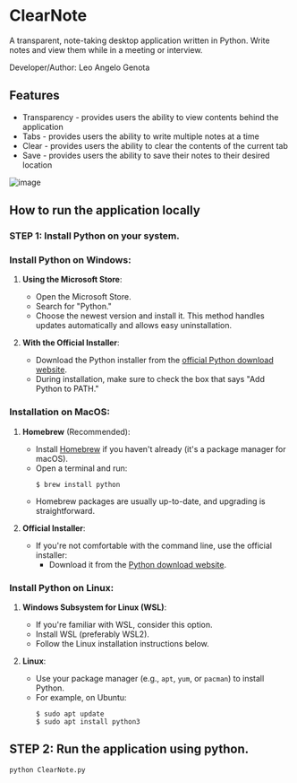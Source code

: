 # ClearNote
A transparent, note-taking desktop application written in Python. Write notes and view them while in a meeting or interview.

Developer/Author: Leo Angelo Genota

## Features
- Transparency - provides users the ability to view contents behind the application
- Tabs - provides users the ability to write multiple notes at a time
- Clear - provides users the ability to clear the contents of the current tab
- Save - provides users the ability to save their notes to their desired location

![image](https://github.com/leooangeloo/ClearNote/assets/43383899/6c9f00d3-1c96-425e-ace7-45e7b5085d6f)

## How to run the application locally
### STEP 1: Install Python on your system.

### Install Python on Windows:

1. **Using the Microsoft Store**:
    - Open the Microsoft Store.
    - Search for "Python."
    - Choose the newest version and install it. This method handles updates automatically and allows easy uninstallation.

2. **With the Official Installer**:
    - Download the Python installer from the [official Python download website](https://www.python.org/downloads/).
    - During installation, make sure to check the box that says "Add Python to PATH."

### Installation on MacOS:

1. **Homebrew** (Recommended):
    - Install [Homebrew](https://brew.sh/) if you haven't already (it's a package manager for macOS).
    - Open a terminal and run:
      ```
      $ brew install python
      ```
    - Homebrew packages are usually up-to-date, and upgrading is straightforward.

2. **Official Installer**:
    - If you're not comfortable with the command line, use the official installer:
      - Download it from the [Python download website](https://www.python.org/downloads/).

### Install Python on Linux:

1. **Windows Subsystem for Linux (WSL)**:
    - If you're familiar with WSL, consider this option.
    - Install WSL (preferably WSL2).
    - Follow the Linux installation instructions below.

2. **Linux**:
    - Use your package manager (e.g., `apt`, `yum`, or `pacman`) to install Python.
    - For example, on Ubuntu:
      ```
      $ sudo apt update
      $ sudo apt install python3
      ```

## STEP 2: Run the application using python.

```
python ClearNote.py
```
